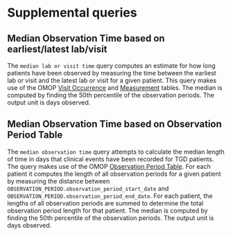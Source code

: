 # Supplemental queries

## Median Observation Time based on earliest/latest lab/visit
The `median lab or visit time` query computes an estimate for how long patients have been observed by measuring the time between the earliest lab or visit and the latest lab or visit for a given patient. This query makes use of the OMOP [Visit Occurrence](http://ohdsi.github.io/CommonDataModel/cdm54.html#VISIT_OCCURRENCE) and [Measurement](http://ohdsi.github.io/CommonDataModel/cdm54.html#MEASUREMENT) tables. The median is computed by finding the 50th percentile of the observation periods. The output unit is days observed.

## Median Observation Time based on Observation Period Table
The `median observation time` query attempts to calculate the median length of time in days that clinical events have been recorded for TGD patients. The query makes use of the OMOP [Observation Period Table](http://ohdsi.github.io/CommonDataModel/cdm54.html#OBSERVATION_PERIOD). For each patient it computes the length of all observation periods for a given patient by measuring the distance between `OBSERVATION_PERIOD.observation_period_start_date` and `OBSERVATION_PERIOD.observation_period_end_date`. For each patient, the lengths of all observation periods are summed to determine the total observation period length for that patient. The median is computed by finding the 50th percentile of the observation periods. The output unit is days observed.

